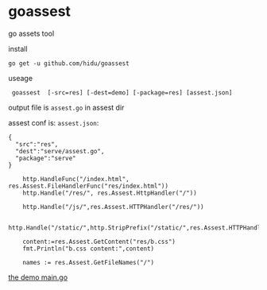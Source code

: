 goassest
========
go assets tool

install
```
go get -u github.com/hidu/goassest
```

useage
```
 goassest  [-src=res] [-dest=demo] [-package=res] [assest.json]
```
output file is `assest.go` in assest dir  

assest conf is: `assest.json`:
```
{
  "src":"res",
  "dest":"serve/assest.go",
  "package":"serve"
}
```


```
    http.HandleFunc("/index.html", res.Assest.FileHandlerFunc("res/index.html"))
    http.Handle("/res/", res.Assest.HttpHandler("/"))
    
    http.Handle("/js/",res.Assest.HTTPHandler("/res/"))
    
    http.Handle("/static/",http.StripPrefix("/static/",res.Assest.HTTPHandler("/res/")))
    
    content:=res.Assest.GetContent("res/b.css")
    fmt.Println("b.css content:",content)
    
    names := res.Assest.GetFileNames("/")
```


[the demo main.go](demo/main.go) 